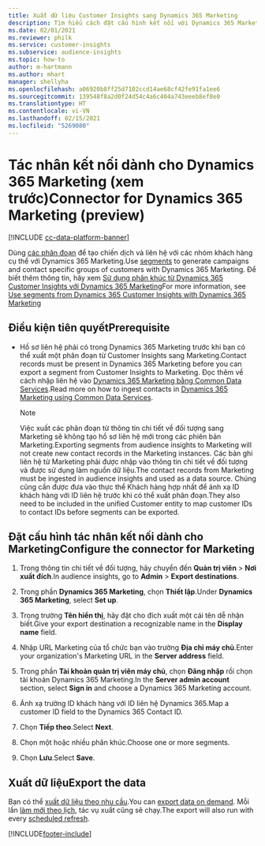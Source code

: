```yaml
---
title: Xuất dữ liệu Customer Insights sang Dynamics 365 Marketing
description: Tìm hiểu cách đặt cấu hình kết nối với Dynamics 365 Marketing.
ms.date: 02/01/2021
ms.reviewer: philk
ms.service: customer-insights
ms.subservice: audience-insights
ms.topic: how-to
author: m-hartmann
ms.author: mhart
manager: shellyha
ms.openlocfilehash: a06920b8ff25d7102ccd14ae68cf42fe91fa1ee6
ms.sourcegitcommit: 139548f8a2d0f24d54c4a6c404a743eeeb8ef8e0
ms.translationtype: HT
ms.contentlocale: vi-VN
ms.lasthandoff: 02/15/2021
ms.locfileid: "5269080"
---
```

# <a name="connector-for-dynamics-365-marketing-preview"></a><span data-ttu-id="bd33f-103">Tác nhân kết nối dành cho Dynamics 365 Marketing (xem trước)</span><span class="sxs-lookup"><span data-stu-id="bd33f-103">Connector for Dynamics 365 Marketing (preview)</span></span>

[!INCLUDE [cc-data-platform-banner](../includes/cc-data-platform-banner.md)]

<span data-ttu-id="bd33f-104">Dùng [các phân đoạn](segments.md) để tạo chiến dịch và liên hệ với các nhóm khách hàng cụ thể với Dynamics 365 Marketing.</span><span class="sxs-lookup"><span data-stu-id="bd33f-104">Use [segments](segments.md) to generate campaigns and contact specific groups of customers with Dynamics 365 Marketing.</span></span> <span data-ttu-id="bd33f-105">Để biết thêm thông tin, hãy xem [Sử dụng phân khúc từ Dynamics 365 Customer Insights với Dynamics 365 Marketing](https://docs.microsoft.com/dynamics365/marketing/customer-insights-segments)</span><span class="sxs-lookup"><span data-stu-id="bd33f-105">For more information, see [Use segments from Dynamics 365 Customer Insights with Dynamics 365 Marketing](https://docs.microsoft.com/dynamics365/marketing/customer-insights-segments)</span></span>

## <a name="prerequisite"></a><span data-ttu-id="bd33f-106">Điều kiện tiên quyết</span><span class="sxs-lookup"><span data-stu-id="bd33f-106">Prerequisite</span></span>

- <span data-ttu-id="bd33f-107">Hồ sơ liên hệ phải có trong Dynamics 365 Marketing trước khi bạn có thể xuất một phân đoạn từ Customer Insights sang Marketing.</span><span class="sxs-lookup"><span data-stu-id="bd33f-107">Contact records must be present in Dynamics 365 Marketing before you can export a segment from Customer Insights to Marketing.</span></span> <span data-ttu-id="bd33f-108">Đọc thêm về cách nhập liên hệ vào [Dynamics 365 Marketing bằng Common Data Services](connect-power-query.md).</span><span class="sxs-lookup"><span data-stu-id="bd33f-108">Read more on how to ingest contacts in [Dynamics 365 Marketing using Common Data Services](connect-power-query.md).</span></span>

  > [!NOTE]
  > <span data-ttu-id="bd33f-109">Việc xuất các phân đoạn từ thông tin chi tiết về đối tượng sang Marketing sẽ không tạo hồ sơ liên hệ mới trong các phiên bản Marketing.</span><span class="sxs-lookup"><span data-stu-id="bd33f-109">Exporting segments from audience insights to Marketing will not create new contact records in the Marketing instances.</span></span> <span data-ttu-id="bd33f-110">Các bản ghi liên hệ từ Marketing phải được nhập vào thông tin chi tiết về đối tượng và được sử dụng làm nguồn dữ liệu.</span><span class="sxs-lookup"><span data-stu-id="bd33f-110">The contact records from Marketing must be ingested in audience insights and used as a data source.</span></span> <span data-ttu-id="bd33f-111">Chúng cũng cần được đưa vào thực thể Khách hàng hợp nhất để ánh xạ ID khách hàng với ID liên hệ trước khi có thể xuất phân đoạn.</span><span class="sxs-lookup"><span data-stu-id="bd33f-111">They also need to be included in the unified Customer entity to map customer IDs to contact IDs before segments can be exported.</span></span>

## <a name="configure-the-connector-for-marketing"></a><span data-ttu-id="bd33f-112">Đặt cấu hình tác nhân kết nối dành cho Marketing</span><span class="sxs-lookup"><span data-stu-id="bd33f-112">Configure the connector for Marketing</span></span>

1. <span data-ttu-id="bd33f-113">Trong thông tin chi tiết về đối tượng, hãy chuyển đến **Quản trị viên** > **Nơi xuất đích**.</span><span class="sxs-lookup"><span data-stu-id="bd33f-113">In audience insights, go to **Admin** > **Export destinations**.</span></span>

1. <span data-ttu-id="bd33f-114">Trong phần **Dynamics 365 Marketing**, chọn **Thiết lập**.</span><span class="sxs-lookup"><span data-stu-id="bd33f-114">Under **Dynamics 365 Marketing**, select **Set up**.</span></span>

1. <span data-ttu-id="bd33f-115">Trong trường **Tên hiển thị**, hãy đặt cho đích xuất một cái tên dễ nhận biết.</span><span class="sxs-lookup"><span data-stu-id="bd33f-115">Give your export destination a recognizable name in the **Display name** field.</span></span>

1. <span data-ttu-id="bd33f-116">Nhập URL Marketing của tổ chức bạn vào trường **Địa chỉ máy chủ**.</span><span class="sxs-lookup"><span data-stu-id="bd33f-116">Enter your organization's Marketing URL in the **Server address** field.</span></span>

1. <span data-ttu-id="bd33f-117">Trong phần **Tài khoản quản trị viên máy chủ**, chọn **Đăng nhập** rồi chọn tài khoản Dynamics 365 Marketing.</span><span class="sxs-lookup"><span data-stu-id="bd33f-117">In the **Server admin account** section, select **Sign in** and choose a Dynamics 365 Marketing account.</span></span>

1. <span data-ttu-id="bd33f-118">Ánh xạ trường ID khách hàng với ID liên hệ Dynamics 365.</span><span class="sxs-lookup"><span data-stu-id="bd33f-118">Map a customer ID field to the Dynamics 365 Contact ID.</span></span>

1. <span data-ttu-id="bd33f-119">Chọn **Tiếp theo**.</span><span class="sxs-lookup"><span data-stu-id="bd33f-119">Select **Next**.</span></span>

1. <span data-ttu-id="bd33f-120">Chọn một hoặc nhiều phân khúc.</span><span class="sxs-lookup"><span data-stu-id="bd33f-120">Choose one or more segments.</span></span>

1. <span data-ttu-id="bd33f-121">Chọn **Lưu**.</span><span class="sxs-lookup"><span data-stu-id="bd33f-121">Select **Save**.</span></span>

## <a name="export-the-data"></a><span data-ttu-id="bd33f-122">Xuất dữ liệu</span><span class="sxs-lookup"><span data-stu-id="bd33f-122">Export the data</span></span>

<span data-ttu-id="bd33f-123">Bạn có thể [xuất dữ liệu theo nhu cầu](export-destinations.md).</span><span class="sxs-lookup"><span data-stu-id="bd33f-123">You can [export data on demand](export-destinations.md).</span></span> <span data-ttu-id="bd33f-124">Mỗi lần [làm mới theo lịch](system.md#schedule-tab), tác vụ xuất cũng sẽ chạy.</span><span class="sxs-lookup"><span data-stu-id="bd33f-124">The export will also run with every [scheduled refresh](system.md#schedule-tab).</span></span>


[!INCLUDE[footer-include](../includes/footer-banner.md)]